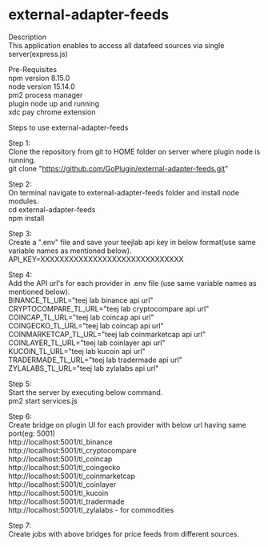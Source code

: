 # external-adapter-feeds  

Description  
This application enables to access all datafeed sources via single server(express.js)  

Pre-Requisites  
npm version 8.15.0  
node version 15.14.0  
pm2 process manager  
plugin node up and running  
xdc pay chrome extension  


Steps to use external-adapter-feeds  
  
Step 1:  
Clone the repository from git to HOME folder on server where plugin node is running.  
git clone "https://github.com/GoPlugin/external-adapter-feeds.git"  
  
Step 2:  
On terminal navigate to external-adapter-feeds folder and install node modules.  
cd external-adapter-feeds  
npm install  
  
Step 3:  
Create a ".env" file and save your teejlab api key in below format(use same variable names as mentioned below).  
API_KEY=XXXXXXXXXXXXXXXXXXXXXXXXXXXXXX  

Step 4:  
Add the API url's for each provider in .env file (use same variable names as mentioned below).  
BINANCE_TL_URL="teej lab binance api url"  
CRYPTOCOMPARE_TL_URL="teej lab cryptocompare api url"  
COINCAP_TL_URL="teej lab coincap api url"  
COINGECKO_TL_URL="teej lab coincap api url"  
COINMARKETCAP_TL_URL="teej lab coinmarketcap api url"  
COINLAYER_TL_URL="teej lab coinlayer api url"  
KUCOIN_TL_URL="teej lab kucoin api url"  
TRADERMADE_TL_URL="teej lab tradermade api url"  
ZYLALABS_TL_URL="teej lab zylalabs api url"  
  
Step 5:  
Start the server by executing below command.  
pm2 start services.js

Step 6:  
Create bridge on plugin UI for each provider with below url having same port(eg: 5001)  
http://localhost:5001/tl_binance  
http://localhost:5001/tl_cryptocompare  
http://localhost:5001/tl_coincap  
http://localhost:5001/tl_coingecko  
http://localhost:5001/tl_coinmarketcap  
http://localhost:5001/tl_coinlayer  
http://localhost:5001/tl_kucoin  
http://localhost:5001/tl_tradermade  
http://localhost:5001/tl_zylalabs  - for commodities  

Step 7:  
Create jobs with above bridges for price feeds from different sources.  








